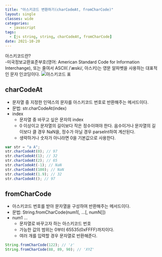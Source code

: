 ```yaml
---
title: "아스키코드 변환하기(charCodeAt, fromCharCode)"
layout: single
classes: wide
categories:
  - javascript
tags:
  - [js string, string, charCodeAt, fromCharCode]
date: 2021-10-20
---
```


아스키코드란?  
-미국정보교환표준부호(영어: American Standard Code for Information Interchange), 또는 줄여서 ASCII( /ˈæski/, 아스키)는 영문 알파벳을 사용하는 대표적인 문자 인코딩이다.
<img src='{{ "/assets/images/2021-10-20-post-img1.png" | relative_url }}' title="아스키코드 표" alt="아스키코드 표"/> 

## charCodeAt
* 문자열 중 지정한 인덱스의 문자를 아스키코드 번호로 반환해주는 메서드이다.
* 문법: str.charCodeAt(index)
* index
  * 문자열 중 바꾸고 싶은 문자의 index
  * 0 이상이고 문자열의 길이보다 작은 정수이여야 한다. 음수이거나 문자열의 길이보다 클 경우 NaN을, 정수가 아닐 경우 parseInt하여 계산된다.
  * 생략하거나 숫자가 아니라면 0을 기본값으로 사용한다.
  
```javascript
var str = "a A";
str.charCodeAt(0); // 97
str.charCodeAt(1); // 32
str.charCodeAt(2); // 65
str.charCodeAt(-1); // NaN
str.charCodeAt(100); // NaN
str.charCodeAt(1.9); // 32
str.charCodeAt(); // 97
```

## fromCharCode
* 아스키코드 번호를 받아 문자열을 구성하여 반환해주는 메서드이다.
* 문법: String.fromCharCode(num1[, ...[, numN]])
* num1 ...
  * 문자열로 바꾸고자 하는 아스키코드 번호
  * 가능한 값의 범위는 0부터 65535(0xFFFF)까지이다.
  * 여러 개를 입력할 경우 문자열로 반환해준다.
  
```javascript
String.fromCharCode(122); // 'z'
String.fromCharCode(88, 89, 90); // 'XYZ'
```